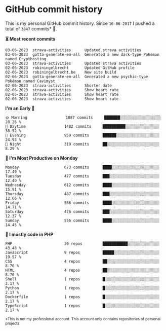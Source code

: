 # GitHub commit history
This is my personal GitHub commit history. Since <!--START_SECTION:first-commit-date-->`16-06-2017`<!--END_SECTION:first-commit-date--> I pushed a total of <!--START_SECTION:total-commit-count-->`3847`<!--END_SECTION:total-commit-count--> commits* 🎉.

<!--START_SECTION:most-recent-commits-->
**⏳ Most recent commits**
                                        
```text
03-06-2023  strava-activities      Updated strava activities
03-06-2023  gotta-generate-em-all  Generated a new dark-type Pokémon named Crypthosting
03-06-2023  strava-activities      Updated strava activities
02-06-2023  robiningelbrecht       Updated GitHub profile
02-06-2023  robiningelbrecht.be    New site build
02-06-2023  gotta-generate-em-all  Generated a new psychic-type Pokémon named Cavimyst
02-06-2023  strava-activities      Shorter date
02-06-2023  strava-activities      Show heart rate
02-06-2023  strava-activities      Show heart rate
02-06-2023  strava-activities      Show heart rate
```
<!--END_SECTION:most-recent-commits-->  

<!--START_SECTION:commits-per-day-time-->
**I&#039;m an Early 🐤**

```text
🌞 Morning                 1087 commits     ███████░░░░░░░░░░░░░░░░░░   28.26 %
🌆 Daytime                 1482 commits     ██████████░░░░░░░░░░░░░░░   38.52 %
🌃 Evening                 959 commits      ██████░░░░░░░░░░░░░░░░░░░   24.93 %
🌙 Night                   319 commits      ██░░░░░░░░░░░░░░░░░░░░░░░   8.29 %
```
<!--END_SECTION:commits-per-day-time-->  

<!--START_SECTION:commits-per-weekday-->
**📅 I&#039;m Most Productive on Monday**

```text
Monday                    673 commits      ████░░░░░░░░░░░░░░░░░░░░░   17.49 %
Tuesday                   477 commits      ███░░░░░░░░░░░░░░░░░░░░░░   12.40 %
Wednesday                 612 commits      ████░░░░░░░░░░░░░░░░░░░░░   15.91 %
Thursday                  487 commits      ███░░░░░░░░░░░░░░░░░░░░░░   12.66 %
Friday                    566 commits      ████░░░░░░░░░░░░░░░░░░░░░   14.71 %
Saturday                  476 commits      ███░░░░░░░░░░░░░░░░░░░░░░   12.37 %
Sunday                    556 commits      ████░░░░░░░░░░░░░░░░░░░░░   14.45 %
```
<!--END_SECTION:commits-per-weekday-->  

<!--START_SECTION:repos-per-language-->
**💬 I mostly code in PHP**

```text
PHP                       20 repos         ███████████░░░░░░░░░░░░░░   43.48 %
JavaScript                9 repos          █████░░░░░░░░░░░░░░░░░░░░   19.57 %
CSS                       4 repos          ██░░░░░░░░░░░░░░░░░░░░░░░   8.70 %
HTML                      4 repos          ██░░░░░░░░░░░░░░░░░░░░░░░   8.70 %
Shell                     1 repos          █░░░░░░░░░░░░░░░░░░░░░░░░   2.17 %
Python                    1 repos          █░░░░░░░░░░░░░░░░░░░░░░░░   2.17 %
Dockerfile                1 repos          █░░░░░░░░░░░░░░░░░░░░░░░░   2.17 %
TypeScript                1 repos          █░░░░░░░░░░░░░░░░░░░░░░░░   2.17 %
```
<!--END_SECTION:repos-per-language-->  

<sub>*This is not my professional account. This account only contains repositories of personal projects</sub>
